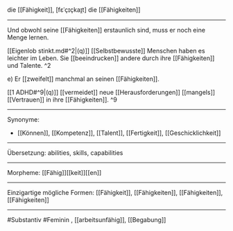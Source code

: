die [[Fähigkeit]], [fɛˈçɪçkaɪ̯t]
die [[Fähigkeiten]]

---
Und obwohl seine [[Fähigkeiten]] erstaunlich sind, muss er noch eine Menge lernen. 

[[Eigenlob stinkt.md#^2|(q)]] [[Selbstbewusste]] Menschen haben es leichter im Leben. Sie [[beeindrucken]] andere durch ihre [[Fähigkeiten]] und Talente. ^2

e) Er [[zweifelt]] manchmal an seinen [[Fähigkeiten]].  

[[1 ADHD#^9|(q)]] [[vermeidet]] neue [[Herausforderungen]] [[mangels]] [[Vertrauen]] in ihre [[Fähigkeiten]]. ^9

---
Synonyme:
- [[Können]], [[Kompetenz]], [[Talent]], [[Fertigkeit]], [[Geschicklichkeit]]

---
Übersetzung: abilities, skills, capabilities 

---
Morpheme:
[[Fähig]][[keit]][[en]]

---
Einzigartige mögliche Formen: [[Fähigkeit]], [[Fähigkeiten]], [[Fähigkeiten]], [[Fähigkeiten]]

---
#Substantiv #Feminin , [[arbeitsunfähig]], [[Begabung]]
